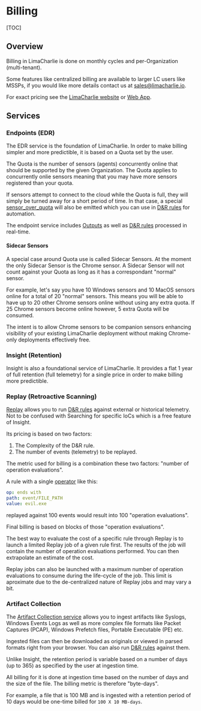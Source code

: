 # Billing

[TOC]

## Overview
Billing in LimaCharlie is done on monthly cycles and per-Organization (multi-tenant).

Some features like centralized billing are available to larger LC users like MSSPs, if
you would like more details contact us at sales@limacharlie.io.

For exact pricing see the [LimaCharlie website](https://limacharlie.io) or [Web App](https://app.limacharlie.io).

## Services

### Endpoints (EDR)
The EDR service is the foundation of LimaCharlie. In order to make billing
simpler and more predictible, it is based on a Quota set by the user.

The Quota is the number of sensors (agents) concurrently online that should be 
supported by the given Organization. The Quota applies to concurrently onlie sensors
meaning that you may have more sensors registered than your quota.

If sensors attempt to connect to the cloud while the Quota is full, they will simply
be turned away for a short period of time. In that case, a special [sensor_over_quota](events.md#sensor_over_quota)
will also be emitted which you can use in [D&R rules](dr.md) for automation.

The endpoint service includes [Outputs](outputs.md) as well as [D&R rules](dr.md) processed
in real-time.

#### Sidecar Sensors
A special case around Quota use is called Sidecar Sensors. At the moment the only
Sidecar Sensor is the Chrome sensor. A Sidecar Sensor will not count against your
Quota as long as it has a correspondant "normal" sensor.

For example, let's say you have 10 Windows sensors and 10 MacOS sensors online for
a total of 20 "normal" sensors. This means you will be able to have up to 20 other
Chrome sensors online without using any extra quota. If 25 Chrome sensors become
online however, 5 extra Quota will be consumed.

The intent is to allow Chrome sensors to be companion sensors enhancing visibility
of your existing LimaCharlie deployment without making Chrome-only deployments
effectively free.

### Insight (Retention)
Insight is also a foundational service of LimaCharlie. It provides a flat 1 year of
full retention (full telemetry) for a single price in order to make billing more
predictible.

### Replay (Retroactive Scanning)
[Replay](replay.md) allows you to run [D&R rules](dr.md) against external or historical telemetry.
Not to be confused with Searching for specific IoCs which is a free feature of Insight.

Its pricing is based on two factors:

1. The Complexity of the D&R rule.
1. The number of events (telemetry) to be replayed.

The metric used for billing is a combination these two factors: "number of operation evaluations".

A rule with a single [operator](dr.md#operators) like this:

```yaml
op: ends with
path: event/FILE_PATH
value: evil.exe
```

replayed against 100 events would result into 100 "operation evaluations".

Final billing is based on blocks of those "operation evaluations".

The best way to evaluate the cost of a specific rule through Replay is to
launch a limited Replay job of a given rule first. The results of the job
will contain the number of operation evaluations performed. You can then
extrapolate an estimate of the cost.

Replay jobs can also be launched with a maximum number of operation evaluations
to consume during the life-cycle of the job. This limit is aproximate due to
the de-centralized nature of Replay jobs and may vary a bit.

### Artifact Collection
The [Artifact Collection service](external_logs.md) allows you to ingest artifacts
like Syslogs, Windows Events Logs as well as more complex file formats like
Packet Captures (PCAP), Windows Prefetch files, Portable Executable (PE) etc.

Ingested files can then be downloaded as originals or viewed in parsed formats
right from your browser. You can also run [D&R rules](dr.md) against them.

Unlike Insight, the retention period is variable based on a number of days (up to 365)
as specified by the user at ingestion time.

All billing for it is done at ingestion time based on the number of days and the
size of the file. The billing metric is therefore "byte-days".

For example, a file that is 100 MB and is ingested with a retention period of
10 days would be one-time billed for `100 X 10 MB-days`. 